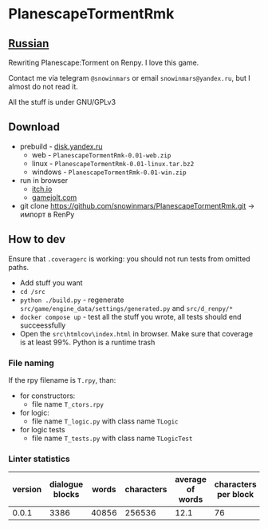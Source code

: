 # PlanescapeTormentRmk


## [Russian](README.md)

Rewriting Planescape:Torment on Renpy. I love this game.

Contact me via telegram `@snowinmars` or email `snowinmars@yandex.ru`, but I almost do not read it.

All the stuff is under GNU/GPLv3


## Download

- prebuild - [disk.yandex.ru](https://disk.yandex.ru/d/1vqwCTMVOBEbgA)
  - web - `PlanescapeTormentRmk-0.01-web.zip`
  - linux - `PlanescapeTormentRmk-0.01-linux.tar.bz2`
  - windows - `PlanescapeTormentRmk-0.01-win.zip`
- run in browser
  - [itch.io](https://snowinmars.itch.io/planescapetormentrmk)
  - [gamejolt.com](https://gamejolt.com/games/planescapetormentrmk/1018976)
- git clone https://github.com/snowinmars/PlanescapeTormentRmk.git -> импорт в RenPy


## How to dev

Ensure that `.coveragerc` is working: you should not run tests from omitted paths.

- Add stuff you want
- `cd /src`
- `python ./build.py` - regenerate `src/game/engine_data/settings/generated.py` and `src/d_renpy/*`
- `docker compose up` - test all the stuff you wrote, all tests should end succeessfully
- Open the `src\htmlcov\index.html` in browser. Make sure that coverage is at least 99%. Python is a runtime trash


### File naming

If the rpy filename is `T.rpy`, than:
- for constructors:
  - file name `T_ctors.rpy`
- for logic:
  - file name `T_logic.py` with class name `TLogic`
- for logic tests
  - file name `T_tests.py` with class name `TLogicTest`


### Linter statistics

| version | dialogue blocks | words   | characters | average of words | characters per block | menus   | images | screens |
|---------|-----------------|---------|------------|------------------|----------------------|---------|--------|---------|
| 0.0.1   | 3386            | 40856   | 256536     | 12.1             | 76                   | 1451    | 65     | 51      |